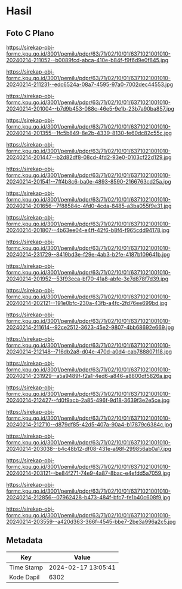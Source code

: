 # Hasil

## Foto C Plano

https://sirekap-obj-formc.kpu.go.id/3001/pemilu/pdpr/63/71/02/10/01/6371021001010-20240214-211052--b0089fcd-abca-410e-b84f-f9f6d9e0f845.jpg

https://sirekap-obj-formc.kpu.go.id/3001/pemilu/pdpr/63/71/02/10/01/6371021001010-20240214-211231--edc6524a-08a7-4595-97a0-7002dec44553.jpg

https://sirekap-obj-formc.kpu.go.id/3001/pemilu/pdpr/63/71/02/10/01/6371021001010-20240214-201004--b7d9b453-088c-46e5-9e1b-23b7a90ba857.jpg

https://sirekap-obj-formc.kpu.go.id/3001/pemilu/pdpr/63/71/02/10/01/6371021001010-20240214-201355--1fc5b849-8e2b-4339-8130-fe60dc82c55c.jpg

https://sirekap-obj-formc.kpu.go.id/3001/pemilu/pdpr/63/71/02/10/01/6371021001010-20240214-201447--b2d82df8-08cd-4fd2-93e0-0103cf22d129.jpg

https://sirekap-obj-formc.kpu.go.id/3001/pemilu/pdpr/63/71/02/10/01/6371021001010-20240214-201541--7ff4b8c6-ba0e-4893-8590-2166763cd25a.jpg

https://sirekap-obj-formc.kpu.go.id/3001/pemilu/pdpr/63/71/02/10/01/6371021001010-20240214-201656--7f88584c-4fd0-4cda-8485-a3ba055f9e31.jpg

https://sirekap-obj-formc.kpu.go.id/3001/pemilu/pdpr/63/71/02/10/01/6371021001010-20240214-201807--4b63ee04-e4ff-42f6-b8f4-f965cdd94178.jpg

https://sirekap-obj-formc.kpu.go.id/3001/pemilu/pdpr/63/71/02/10/01/6371021001010-20240214-231729--8419bd3e-f29e-4ab3-b2fe-4187b109641b.jpg

https://sirekap-obj-formc.kpu.go.id/3001/pemilu/pdpr/63/71/02/10/01/6371021001010-20240214-201952--53f93eca-bf70-41a8-abfe-3e7d878f7d39.jpg

https://sirekap-obj-formc.kpu.go.id/3001/pemilu/pdpr/63/71/02/10/01/6371021001010-20240214-202121--191e0bfc-230a-43fb-a4fc-2fd76ee699bd.jpg

https://sirekap-obj-formc.kpu.go.id/3001/pemilu/pdpr/63/71/02/10/01/6371021001010-20240214-211614--92ce2512-3623-45e2-9807-4bb68692e669.jpg

https://sirekap-obj-formc.kpu.go.id/3001/pemilu/pdpr/63/71/02/10/01/6371021001010-20240214-212148--716db2a8-d04e-470d-a0d4-cab788807118.jpg

https://sirekap-obj-formc.kpu.go.id/3001/pemilu/pdpr/63/71/02/10/01/6371021001010-20240214-231929--a5a9489f-f2a1-4ed6-a846-a8800df5826a.jpg

https://sirekap-obj-formc.kpu.go.id/3001/pemilu/pdpr/63/71/02/10/01/6371021001010-20240214-212427--fd0f9acb-2a85-496f-9d18-3639f3e2e5ce.jpg

https://sirekap-obj-formc.kpu.go.id/3001/pemilu/pdpr/63/71/02/10/01/6371021001010-20240214-212710--d879df85-42d5-407a-90a4-b17879c6384c.jpg

https://sirekap-obj-formc.kpu.go.id/3001/pemilu/pdpr/63/71/02/10/01/6371021001010-20240214-203038--b4c48b12-df08-431e-a98f-299856ab0a17.jpg

https://sirekap-obj-formc.kpu.go.id/3001/pemilu/pdpr/63/71/02/10/01/6371021001010-20240214-203121--be84f271-74e9-4a87-8bac-e4efdd5a7059.jpg

https://sirekap-obj-formc.kpu.go.id/3001/pemilu/pdpr/63/71/02/10/01/6371021001010-20240214-212856--07962428-b473-484f-bfc7-fe1b40c608f9.jpg

https://sirekap-obj-formc.kpu.go.id/3001/pemilu/pdpr/63/71/02/10/01/6371021001010-20240214-203559--a420d363-366f-4545-bbe7-2be3a996a2c5.jpg


## Metadata

| Key        | Value               |
| ---------- | ------------------- |
| Time Stamp | 2024-02-17 13:05:41 |
| Kode Dapil | 6302                |



